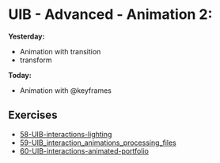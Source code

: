 # UIB - Advanced - Animation 2:

**Yesterday:**

- Animation with transition
- transform

**Today:**

- Animation with @keyframes

## Exercises

- [58-UIB-interactions-lighting](https://classroom.github.com/a/Ko-VmU9_)
- [59-UIB_interaction_animations_processing_files](https://classroom.github.com/a/ygl100wS)
- [60-UIB-interactions-animated-portfolio](https://classroom.github.com/a/N1KzxD6A)